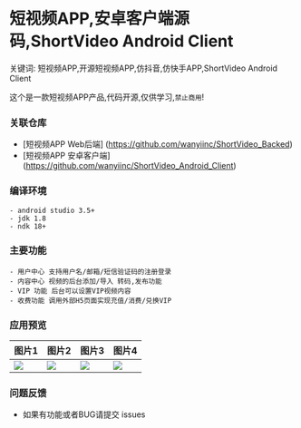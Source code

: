 # 短视频APP,安卓客户端源码,ShortVideo Android Client

关键词: 短视频APP,开源短视频APP,仿抖音,仿快手APP,ShortVideo Android Client

这个是一款短视频APP产品,代码开源,仅供学习,`禁止商用`!

### 关联仓库
 - [短视频APP Web后端] (https://github.com/wanyiinc/ShortVideo_Backed)
 - [短视频APP 安卓客户端] (https://github.com/wanyiinc/ShortVideo_Android_Client)

### 编译环境
    - android studio 3.5+
    - jdk 1.8
    - ndk 18+

### 主要功能
    - 用户中心 支持用户名/邮箱/短信验证码的注册登录
    - 内容中心 视频的后台添加/导入 转码,发布功能
    - VIP 功能 后台可以设置VIP视频内容
    - 收费功能 调用外部H5页面实现充值/消费/兑换VIP

###  应用预览
| 图片1 | 图片2 | 图片3 | 图片4 |
| ------ | ------ | ------ | ------ |
| ![](https://github.com/wanyiinc/ShortVideo_Android_Client/blob/master/readme/img/app1.jpg?raw=true) | ![](https://github.com/wanyiinc/ShortVideo_Android_Client/blob/master/readme/img/app2.jpg?raw=true) | ![](https://github.com/wanyiinc/ShortVideo_Android_Client/blob/master/readme/img/app3.jpg?raw=true) | ![](https://github.com/wanyiinc/ShortVideo_Android_Client/blob/master/readme/img/app4.jpg?raw=true) |

### 问题反馈
 - 如果有功能或者BUG请提交 issues




